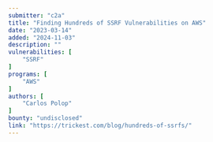```yaml
---
submitter: "c2a"
title: "Finding Hundreds of SSRF Vulnerabilities on AWS"
date: "2023-03-14"
added: "2024-11-03"
description: ""
vulnerabilities: [
    "SSRF"
]
programs: [
    "AWS"
]
authors: [
    "Carlos Polop"
]
bounty: "undisclosed"
link: "https://trickest.com/blog/hundreds-of-ssrfs/"
---
```




